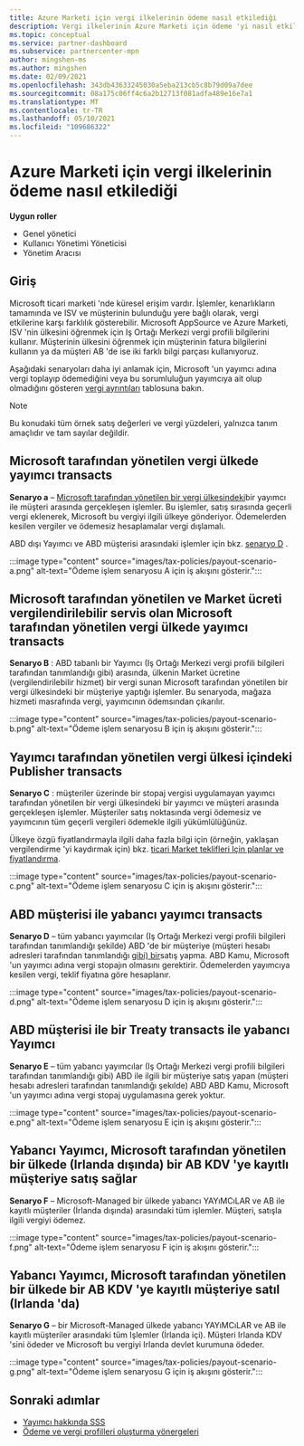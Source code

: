 ```yaml
---
title: Azure Marketi için vergi ilkelerinin ödeme nasıl etkilediği
description: Vergi ilkelerinin Azure Marketi için ödeme 'yi nasıl etkilediğini öğrenin.
ms.topic: conceptual
ms.service: partner-dashboard
ms.subservice: partnercenter-mpn
author: mingshen-ms
ms.author: mingshen
ms.date: 02/09/2021
ms.openlocfilehash: 343db43633245030a5eba213cb5c8b79d09a7dee
ms.sourcegitcommit: 08a175c06ff4c6a2b12713f081adfa489e16e7a1
ms.translationtype: MT
ms.contentlocale: tr-TR
ms.lasthandoff: 05/10/2021
ms.locfileid: "109686322"
---
```

# <a name="how-tax-policies-affect-payout-for-azure-marketplace"></a>Azure Marketi için vergi ilkelerinin ödeme nasıl etkilediği

**Uygun roller**

- Genel yönetici
- Kullanıcı Yönetimi Yöneticisi
- Yönetim Aracısı

## <a name="introduction"></a>Giriş

Microsoft ticari marketi 'nde küresel erişim vardır. İşlemler, kenarlıkların tamamında ve ISV ve müşterinin bulunduğu yere bağlı olarak, vergi etkilerine karşı farklılık gösterebilir. Microsoft AppSource ve Azure Marketi, ISV 'nin ülkesini öğrenmek için Iş Ortağı Merkezi vergi profili bilgilerini kullanır. Müşterinin ülkesini öğrenmek için müşterinin fatura bilgilerini kullanın ya da müşteri AB 'de ise iki farklı bilgi parçası kullanıyoruz.

Aşağıdaki senaryoları daha iyi anlamak için, Microsoft 'un yayımcı adına vergi toplayıp ödemediğini veya bu sorumluluğun yayımcıya ait olup olmadığını gösteren [vergi ayrıntıları](tax-details-marketplace.md) tablosuna bakın.

> [!NOTE]
> Bu konudaki tüm örnek satış değerleri ve vergi yüzdeleri, yalnızca tanım amaçlıdır ve tam sayılar değildir.

## <a name="publisher-transacts-in-microsoft-managed-tax-country"></a>Microsoft tarafından yönetilen vergi ülkede yayımcı transacts

**Senaryo a** – [Microsoft tarafından yönetilen bir vergi ülkesindeki](tax-details-marketplace.md#microsoft-managed-countries)bir yayımcı ile müşteri arasında gerçekleşen işlemler. Bu işlemler, satış sırasında geçerli vergi eklenerek, Microsoft bu vergiyi ilgili ülkeye gönderiyor. Ödemelerden kesilen vergiler ve ödemesiz hesaplamalar vergi dışlamalı.

ABD dışı Yayımcı ve ABD müşterisi arasındaki işlemler için bkz. [senaryo D](#foreign-publisher-transacts-with-us-customer) .

:::image type="content" source="images/tax-policies/payout-scenario-a.png" alt-text="Ödeme işlem senaryosu A için iş akışını gösterir.":::

## <a name="publisher-transacts-in-microsoft-managed-tax-country-where-marketplace-fee-is-taxable-service"></a>Microsoft tarafından yönetilen ve Market ücreti vergilendirilebilir servis olan Microsoft tarafından yönetilen vergi ülkede yayımcı transacts

**Senaryo B** : ABD tabanlı bir Yayımcı (Iş Ortağı Merkezi vergi profili bilgileri tarafından tanımlandığı gibi) arasında, ülkenin Market ücretine (vergilendirilebilir hizmet) bir vergi sunan Microsoft tarafından yönetilen bir vergi ülkesindeki bir müşteriye yaptığı işlemler. Bu senaryoda, mağaza hizmeti masrafında vergi, yayımcının ödemsından çıkarılır.

:::image type="content" source="images/tax-policies/payout-scenario-b.png" alt-text="Ödeme işlem senaryosu B için iş akışını gösterir.":::

## <a name="publisher-transacts-in-publisher-managed-tax-country"></a>Yayımcı tarafından yönetilen vergi ülkesi içindeki Publisher transacts

**Senaryo C** : müşteriler üzerinde bir stopaj vergisi uygulamayan yayımcı tarafından yönetilen bir vergi ülkesindeki bir yayımcı ve müşteri arasında gerçekleşen işlemler. Müşteriler satış noktasında vergi ödemesiz ve yayımcının tüm geçerli vergileri ödemekle ilgili yükümlülüğünüz.

Ülkeye özgü fiyatlandırmayla ilgili daha fazla bilgi için (örneğin, yaklaşan vergilendirme 'yi kaydırmak için) bkz. [ticari Market teklifleri Için planlar ve fiyatlandırma](/azure/marketplace/plans-pricing#custom-prices).

:::image type="content" source="images/tax-policies/payout-scenario-c.png" alt-text="Ödeme işlem senaryosu C için iş akışını gösterir.":::

## <a name="foreign-publisher-transacts-with-us-customer"></a>ABD müşterisi ile yabancı yayımcı transacts

**Senaryo D** – tüm yabancı yayımcılar (Iş Ortağı Merkezi vergi profili bilgileri tarafından tanımlandığı şekilde) ABD 'de bir müşteriye (müşteri hesabı adresleri tarafından tanımlandığı [gibi) bir](#foreign-publisher-with-a-treaty-transacts-with-us-customer)satış yapma. ABD Kamu, Microsoft 'un yayımcı adına vergi stopajın olmasını gerektirir. Ödemelerden yayımcıya kesilen vergi, teklif fiyatına göre hesaplanır.

:::image type="content" source="images/tax-policies/payout-scenario-d.png" alt-text="Ödeme işlem senaryosu D için iş akışını gösterir.":::

## <a name="foreign-publisher-with-a-treaty-transacts-with-us-customer"></a>ABD müşterisi ile bir Treaty transacts ile yabancı Yayımcı

**Senaryo E** – tüm yabancı yayımcılar (Iş Ortağı Merkezi vergi profili bilgileri tarafından tanımlandığı gibi) ABD ile ilgili bir müşteriye satış yapan (müşteri hesabı adresleri tarafından tanımlandığı şekılde) ABD ABD Kamu, Microsoft 'un yayımcı adına vergi stopaj uygulamasına gerek yoktur.

:::image type="content" source="images/tax-policies/payout-scenario-e.png" alt-text="Ödeme işlem senaryosu E için iş akışını gösterir.":::

## <a name="foreign-publisher-sells-to-an-eu-vat-registered-customer-in-a-microsoft-managed-country-outside-ireland"></a>Yabancı Yayımcı, Microsoft tarafından yönetilen bir ülkede (Irlanda dışında) bir AB KDV 'ye kayıtlı müşteriye satış sağlar

**Senaryo F** – Microsoft-Managed bir ülkede yabancı YAYıMCıLAR ve AB ile kayıtlı müşteriler (İrlanda dışında) arasındaki tüm işlemler. Müşteri, satışla ilgili vergiyi ödemez.

:::image type="content" source="images/tax-policies/payout-scenario-f.png" alt-text="Ödeme işlem senaryosu F için iş akışını gösterir.":::

## <a name="foreign-publisher-sells-to-an-eu-vat-registered-customer-in-a-microsoft-managed-country-in-ireland"></a>Yabancı Yayımcı, Microsoft tarafından yönetilen bir ülkede bir AB KDV 'ye kayıtlı müşteriye satıl (Irlanda 'da)

**Senaryo G** – bir Microsoft-Managed ülkede yabancı YAYıMCıLAR ve AB ile kayıtlı müşteriler arasındaki tüm Işlemler (İrlanda içi). Müşteri Irlanda KDV 'sini ödeder ve Microsoft bu vergiyi Irlanda devlet kurumuna ödeder.

:::image type="content" source="images/tax-policies/payout-scenario-g.png" alt-text="Ödeme işlem senaryosu G için iş akışını gösterir.":::

## <a name="next-steps"></a>Sonraki adımlar

- [Yayımcı hakkında SSS](/azure/marketplace/marketplace-faq-publisher-guide)
- [Ödeme ve vergi profilleri oluşturma yönergeleri](./set-up-your-payout-account.md?context=%2fazure%2fmarketplace%2fcontext%2fcontext#create-a-payment-profile)